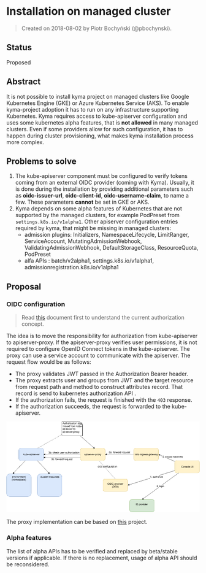 # Installation on managed cluster

> Created on 2018-08-02 by Piotr Bochyński (@pbochynski).

## Status

Proposed

## Abstract

It is not possible to install kyma project on managed clusters like Google Kubernetes Engine (GKE) or Azure Kubernetes Service (AKS). To enable kyma-project adoption it has to run on any infrastructure supporting Kubernetes. Kyma requires access to kube-apiserver configuration and uses some kubernetes alpha features, that is **not allowed** in many managed clusters. Even if some providers allow for such configuration, it has to happen during cluster provisioning, what makes kyma installation process more complex.


## Problems to solve

1. The kube-apiserver component must be configured to verify tokens coming from an external OIDC provider (coming with Kyma). Usually, it is done during the installation by providing additional parameters such as **oidc-issuer-url**, **oidc-client-id**, **oidc-username-claim**, to name a few. These parameters **cannot** be set in GKE or AKS.
2. Kyma depends on some alpha features of Kubernetes that are not supported by the managed clusters, for example PodPreset from `settings.k8s.io/v1alpha1`. Other apiserver configuration entries required by kyma, that might be missing in managed clusters:
    - admission plugins: Initializers, NamespaceLifecycle, LimitRanger, ServiceAccount, MutatingAdmissionWebhook, ValidatingAdmissionWebhook, DefaultStorageClass, ResourceQuota, PodPreset
    - alfa APIs : batch/v2alpha1, settings.k8s.io/v1alpha1, admissionregistration.k8s.io/v1alpha1
    
## Proposal

### OIDC configuration

> Read [this](https://github.com/kyma-project/kyma/blob/master/docs/authorization-and-authentication/docs/003-architecture.md) document first to understand the current authorization concept.

The idea is to move the responsibility for authorization from kube-apiserver to apiserver-proxy. If the apiserver-proxy verifies user permissions, it is not required to configure OpenID Connect tokens in the kube-apiserver. The proxy can use a service account to communicate with the apiserver. The request flow would be as follows:
- The proxy validates JWT passed in the Authorization Bearer header.
- The proxy extracts user and groups from JWT and the target resource from request path and method to construct attributes record. That record is send to kubernetes authorization API .
- If the authorization fails, the request is finished with the `403` response.
- If the authorization succeeds, the request is forwarded to the kube-apiserver.

![](authorization-proxy.png)


The proxy implementation can be based on [this](https://github.com/brancz/kube-rbac-proxy) project.

### Alpha features

The list of alpha APIs has to be verified and replaced by beta/stable versions if applicable. If there is no replacement, usage of alpha API should be reconsidered.
